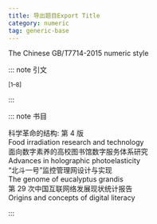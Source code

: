 ```yaml
---
title: 导出题目Export Title
category: numeric
tag: generic-base
---
```


The Chinese GB/T7714-2015 numeric style


::: note 引文

<sup>[1–8]</sup>

:::



::: note 书目

  <div class="csl-bib-body">
    <div class="csl-entry">科学革命的结构: 第 4 版 </div>
    <div class="csl-entry">Food irradiation research and technology </div>
    <div class="csl-entry">面向数字素养的高校图书馆数字服务体系研究 </div>
    <div class="csl-entry">Advances in holographic photoelasticity </div>
    <div class="csl-entry">“北斗一号”监控管理网设计与实现 </div>
    <div class="csl-entry">The genome of eucalyptus grandis </div>
    <div class="csl-entry">第 29 次中国互联网络发展现状统计报告 </div>
    <div class="csl-entry">Origins and concepts of digital literacy </div>
  </div>


:::

<!-- more -->